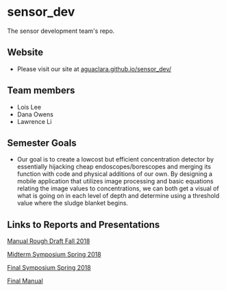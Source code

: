 # sensor_dev
The sensor development team's repo.

## Website
* Please visit our site at [aguaclara.github.io/sensor_dev/](https://aguaclara.github.io/sensor_dev/)

## Team members
* Lois Lee 
* Dana Owens
* Lawrence Li

## Semester Goals
* Our goal is to create a lowcost but efficient concentration detector by essentially hijacking cheap endoscopes/borescopes and merging its function with code and physical additions of our own. By designing a mobile application that utilizes image processing and basic equations relating the image values to concentrations, we can both get a visual of what is going on in each level of depth and determine using a threshold value where the sludge blanket begins.

## Links to Reports and Presentations

[Manual Rough Draft Fall 2018](https://github.com/AguaClara/sensor_dev/blob/master/2018_fall/Sensor%20Development%20Fall%202018.md)

[Midterm Symposium Spring 2018](https://docs.google.com/presentation/d/1DQyx87q7LtW5yOaPytrrnAvyGNLM-DLOTYY6XjQVZQw/edit?usp=sharing)

[Final Symposium Spring 2018](https://docs.google.com/presentation/d/1z8MEi4Bpe6GwdDxDbs89RpllG_0ilBI8o5UYnoSLq9U/edit#slide=id.g1111d7c42e_0_81)

[Final Manual](https://github.com/AguaClara/sensor_dev/blob/master/manuals/manual_1.md)
